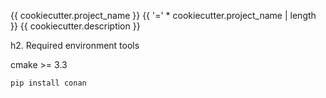 {{ cookiecutter.project_name }}
{{ '=' * cookiecutter.project_name | length }}
{{ cookiecutter.description }}

h2. Required environment tools

cmake >= 3.3

```
pip install conan

```

